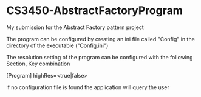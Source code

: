 # CS3450-AbstractFactoryProgram
My submission for the Abstract Factory pattern project

The program can be configured by creating an ini file called "Config" in the directory of the executable
("Config.ini")

The resolution setting of the program can be configured with the following Section, Key combination

[Program]
highRes=<true|false>

if no configuration file is found the application will query the user
